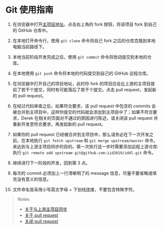 # Git 使用指南

1. 在浏览器中打开[主项目地址](https://github.com/iid2019/iddl)，点击右上角的 fork 按钮，将该项目 fork 到自己的 GitHub 仓库中。

2. 在本地打开命令行，使用 `git clone` 命令将自己 fork 之后的仓库克隆到本地电脑当前路径下。

3. 本地当前阶段开发完成之后，使用 `git commit` 命令将改动提交到本地的仓库。

4. 在本地使用 `git push` 命令将本地的代码提交到自己的 GitHub 远程仓库。

5. 在浏览器中打开自己的项目地址，此时你 fork 的项目应会比上游的主项目提前了若干个提交，同时有可能落后了若干个提交。点击 pull request，发起新的 pull request。

6. 在经过代码审查之后，如果符合要求，该 pull request 中包含的 commits 会被合并到主项目中，这样你提交的代码就会添加到主项目中了；如果不符合要求，Derek 在相关的页面对不通过的原因进行陈述，请关闭该 pull request 并重新开发至符合要求，再发起新的 pull request。

7. 如果你的 pull request 已经被合并到主项目中，那么请务必在下一次开发之前，在本地执行 `git fetch upstream` 和 `git merge upstream/master` 命令，来达到与上游主项目同步的目的。第一次执行这一步时需要添加远程上游仓库: 执行 `git remote add upstream git@github.com:iid2019/iddl.git` 命令。

8. 继续进行下一阶段的开发，回到第 3 点。

9. 每次的 commit 必须加上一行清晰明了的 message 信息，尽量不要省略或填充没有意义的信息。

10. 文件命名皆采用小写英文字母 + 下划线连接，不要包含特殊字符。

> Notes
> - [关于与上游主项目同步](https://help.github.com/articles/syncing-a-fork/)
> - [关于 pull request](https://help.github.com/articles/about-pull-requests/)
> - [关闭 pull request](https://help.github.com/articles/closing-a-pull-request/)
